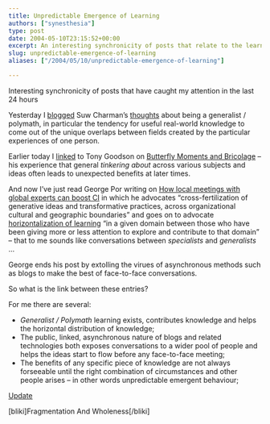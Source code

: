 ```yaml
---
title: Unpredictable Emergence of Learning
authors: ["synesthesia"]
type: post
date: 2004-05-10T23:15:52+00:00
excerpt: An interesting synchronicity of posts that relate to the learning that happens between areas of expertise.
slug: unpredictable-emergence-of-learning 
aliases: ["/2004/05/10/unpredictable-emergence-of-learning"]

---
```

Interesting synchronicity of posts that have caught my attention in the last 24 hours

Yesterday I [blogged][1] Suw Charman&#8217;s [thoughts][2] about being a generalist / polymath, in particular the tendency for useful real-world knowledge to come out of the unique overlaps between fields created by the particular experiences of one person.

Earlier today I [linked][3] to Tony Goodson on [Butterfly Moments and Bricolage][4] &#8211; his experience that general _tinkering about_ across various subjects and ideas often leads to unexpected benefits at later times.

And now I&#8217;ve just read George Por writing on [How local meetings with global experts can boost CI][5] in which he advocates <q cite="https://www.community-intelligence.com/blogs/public/archives/000263.html">cross-fertilization of generative ideas and transformative practices, across organizational cultural and geographic boundaries</q> and goes on to advocate [horizontalization of learning][6] <q>in a given domain between those who have been giving more or less attention to explore and contribute to that domain</q> &#8211; that to me sounds like conversations between _specialists_ and _generalists_ &#8230; 

George ends his post by extolling the virues of asynchronous methods such as blogs to make the best of face-to-face conversations.

So what is the link between these entries?

For me there are several:

  * _Generalist / Polymath_ learning exists, contributes knowledge and helps the horizontal distribution of knowledge;
  * The public, linked, asynchronous nature of blogs and related technologies both exposes conversations to a wider pool of people and helps the ideas start to flow before any face-to-face meeting;
  * The benefits of any specific piece of knowledge are not always forseeable until the right combination of circumstances and other people arises &#8211; in other words unpredictable emergent behaviour;

<ins datetime="2004-05-11T17:18:09+00:00">Update</ins>

[bliki]Fragmentation And Wholeness[/bliki]

 [1]: https://www.synesthesia.co.uk/blog/archives/knowledge_management/000372.php
 [2]: https://chocnvodka.blogware.com/blog/_archives/2004/5/8/54483.html
 [3]: https://www.synesthesia.co.uk/linkblog/archives/2004_05.php#000378
 [4]: https://tonygoodson.typepad.com/tonygoodson/2004/04/butterfly_momen.html
 [5]: https://www.community-intelligence.com/blogs/public/archives/000263.html
 [6]: https://www.eccop.com/blogs/public/archives/000106.html